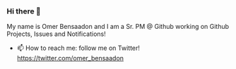 ### Hi there 👋

My name is Omer Bensaadon and I am a Sr. PM @ Github working on Github Projects, Issues and Notifications! 

- 📫 How to reach me: follow me on Twitter! https://twitter.com/omer_bensaadon 
